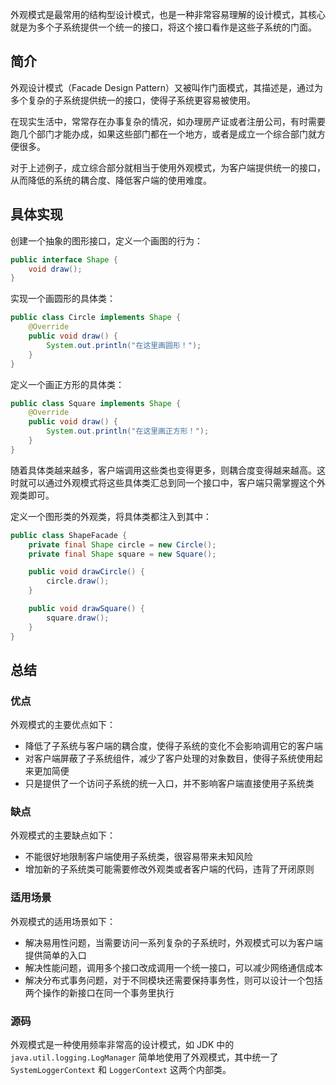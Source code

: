 
外观模式是最常用的结构型设计模式，也是一种非常容易理解的设计模式，其核心就是为多个子系统提供一个统一的接口，将这个接口看作是这些子系统的门面。

<!--more-->

## 简介

外观设计模式（Facade Design Pattern）又被叫作门面模式，其描述是，通过为多个复杂的子系统提供统一的接口，使得子系统更容易被使用。

在现实生活中，常常存在办事复杂的情况，如办理房产证或者注册公司，有时需要跑几个部门才能办成，如果这些部门都在一个地方，或者是成立一个综合部门就方便很多。

对于上述例子，成立综合部分就相当于使用外观模式，为客户端提供统一的接口，从而降低的系统的耦合度、降低客户端的使用难度。

## 具体实现

创建一个抽象的图形接口，定义一个画图的行为：

```java
public interface Shape {
    void draw();
}
```

实现一个画圆形的具体类：

```java
public class Circle implements Shape {
    @Override
    public void draw() {
        System.out.println("在这里画圆形！");
    }
}
```

定义一个画正方形的具体类：

```java
public class Square implements Shape {
    @Override
    public void draw() {
        System.out.println("在这里画正方形！");
    }
}
```

随着具体类越来越多，客户端调用这些类也变得更多，则耦合度变得越来越高。这时就可以通过外观模式将这些具体类汇总到同一个接口中，客户端只需掌握这个外观类即可。

定义一个图形类的外观类，将具体类都注入到其中：

```java
public class ShapeFacade {
    private final Shape circle = new Circle();  
    private final Shape square = new Square();

    public void drawCircle() {
        circle.draw();
    }

    public void drawSquare() {
        square.draw();
    }
}
```

## 总结

### 优点

外观模式的主要优点如下：

- 降低了子系统与客户端的耦合度，使得子系统的变化不会影响调用它的客户端
- 对客户端屏蔽了子系统组件，减少了客户处理的对象数目，使得子系统使用起来更加简便
- 只是提供了一个访问子系统的统一入口，并不影响客户端直接使用子系统类

### 缺点

外观模式的主要缺点如下：

- 不能很好地限制客户端使用子系统类，很容易带来未知风险
- 增加新的子系统类可能需要修改外观类或者客户端的代码，违背了开闭原则

### 适用场景

外观模式的适用场景如下：

- 解决易用性问题，当需要访问一系列复杂的子系统时，外观模式可以为客户端提供简单的入口
- 解决性能问题，调用多个接口改成调用一个统一接口，可以减少网络通信成本
- 解决分布式事务问题，对于不同模块还需要保持事务性，则可以设计一个包括两个操作的新接口在同一个事务里执行

### 源码

外观模式是一种使用频率非常高的设计模式，如 JDK 中的 `java.util.logging.LogManager` 简单地使用了外观模式，其中统一了 `SystemLoggerContext` 和 `LoggerContext` 这两个内部类。


